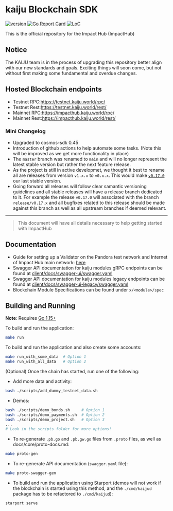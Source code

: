 # kaiju Blockchain SDK

[![version](https://img.shields.io/github/tag/tessornetwork/kaiju.svg)](https://github.com/tessornetwork/kaiju/releases/latest)
[![Go Report Card](https://goreportcard.com/badge/github.com/tessornetwork/kaiju)](https://goreportcard.com/report/github.com/tessornetwork/kaiju)
[![LoC](https://tokei.rs/b1/github/tessornetwork/kaiju)](https://github.com/tessornetwork/kaiju)

This is the official repository for the Impact Hub (ImpactHub)

## Notice
The KAIJU team is in the process of upgrading this repository better align with our new standards and goals. Exciting things will soon come, but not without first making some fundamental and overdue changes.

## Hosted Blockchain endpoints
- Testnet RPC:https://testnet.kaiju.world/rpc/
- Testnet Rest:https://testnet.kaiju.world/rest/
- Mainnet RPC:https://impacthub.kaiju.world/rpc/
- Mainnet Rest:https://impacthub.kaiju.world/rest/

### Mini Changelog
- Upgraded to cosmos-sdk 0.45
- Introduction of github actions to help automate some tasks. (Note this will be improved as we get more functionality in place)
- The `master` branch was renamed to `main` and will no longer represent the latest stable version but rather the next feature release. 
- As the project is still in active developmet, we thought it best to rename all are releases from version `v1.x.x` to `v0.x.x`. This would make [`v0.17.0`](https://github.com/tessornetwork/kaiju/releases/v0.17.0) our last stable version.
- Going forward all releases will follow clear samantic versioning guidelines and all stable releases will have a release branch dedicated to it. For example the release `v0.17.0` will associated with the branch `release/v0.17.x` and all bugfixes related to this release should be made against this branch as well as all upstream branches if deemed relevant.

---

> This document will have all details necessary to help getting started with ImpactHub

## Documentation
- Guide for setting up a Validator on the Pandora test network and Internet of Impact Hub main network: [here](https://github.com/kaijufoundation/genesis)
- Swagger API documentation for kaiju modules gRPC endpoints can be found at [client/docs/swagger-ui/swagger.yaml](client/docs/swagger-ui/swagger.yaml)
- Swagger API documentation for kaiju modules legacy endpoints can be found at [client/docs/swagger-ui-legacy/swagger.yaml](client/docs/swagger-ui-legacy/swagger.yaml)
- Blockchain Module Specifications can be found under `x/<module>/spec`

## Building and Running

**Note**: Requires [Go 1.15+](https://golang.org/dl/)

To build and run the application:

```bash
make run
```

To build and run the application and also create some accounts:

```bash
make run_with_some_data  # Option 1
make run_with_all_data   # Option 2
```

(Optional) Once the chain has started, run one of the following:

- Add more data and activity:
```bash
bash ./scripts/add_dummy_testnet_data.sh
```

- Demos:
```bash
bash ./scripts/demo_bonds.sh     # Option 1
bash ./scripts/demo_payments.sh  # Option 2
bash ./scripts/demo_project.sh   # Option 3
...
# Look in the scripts folder for more options!
```

- To re-generate `.pb.go` and `.pb.gw.go` files from `.proto` files, as well as docs/core/proto-docs.md:
```bash
make proto-gen
```

- To re-generate API documentation (`swagger.yaml` file):
```bash
make proto-swagger-gen
```

- To build and run the application using Starport (demos will not work if the
  blockchain is started using this method, and the `./cmd/kaijud` package has to
  be refactored to `./cmd/kaijud`):

```bash
starport serve
```
